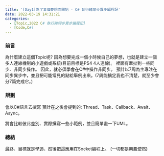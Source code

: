 ```yaml
---
title: '[Day1]為了某個夢想而開始 - C# 執行緒同步異步編程記'
date: 2022-03-19 14:31:21
categories:
  - [Topic,2022 C# 執行緒同步異步編程記]
  - [Code,C#] 
---
```

### 前言
為什麼建立這個Topic呢?
因為想要完成一個小時候自己的夢想，也就是建立一個多人連線機制的小遊戲或系統(目前目標是PS4 4人連線)。
裡面有牽扯到一些同步、非同步操作。
因此，就必須學會在C#中操作非同步。
預計以7周為主專注在同步異步中，並且把可能常見的點給舉例出來。(7周能搞定我也不清楚，就至少會分7篇完成它。)

### 規劃
會以C#語言去撰寫
預計在之後會提到的:
Thread、Task、Callback、Await、Async。

將會比較彼此差別、實際撰寫一些小範例，並且簡單畫一下UML。
### 總結
最終，目標就是學透，然後把這應用在Socket編程上。
(一切都是興趣使然)




